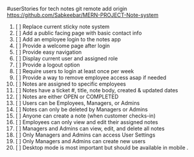 #userStories for tech notes git remote add origin https://github.com/Sabkeebar/MERN-PROJECT-Note-system
1. [ ]  Replace current sticky note system
2. [ ]  Add a public facing page with basic contact info
3. [ ]  Add an employee login to the notes app
4. [ ]  Provide a welcome page after login
5. [ ]  Provide easy navigation
6. [ ]  Display current user and assigned role
7. [ ]  Provide a logout option
8. [ ]  Require users to login at least once per week
9. [ ]  Provide a way to remove employee access asap if needed
10. [ ]   Notes are assigned to specific employees
11. [ ]   Notes have a ticket #, title, note body, created & updated dates
12. [ ]  Notes are either OPEN or COMPLETED
13. [ ]  Users can be Employees, Managers, or Admins
14. [ ]   Notes can only be deleted by Managers or Admins
15. [ ]  Anyone can create a note (when customer checks-in)
16. [ ]  Employees can only view and edit their assigned notes
17. [ ]  Managers and Admins can view, edit, and delete all notes
18. [ ]  Only Managers and Admins can access User Settings
19. [ ]  Only Managers and Admins can create new users
20. [ ]  Desktop mode is most important but should be available in mobile .